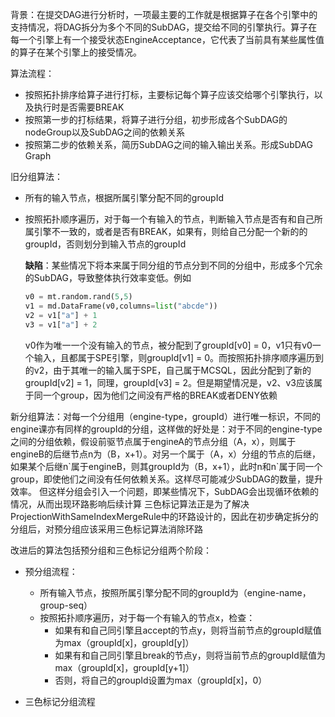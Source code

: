 背景：在提交DAG进行分析时，一项最主要的工作就是根据算子在各个引擎中的支持情况，将DAG拆分为多个不同的SubDAG，提交给不同的引擎执行。算子在每一个引擎上有一个接受状态EngineAcceptance，它代表了当前具有某些属性值的算子在某个引擎上的接受情况。

算法流程：

+ 按照拓扑排序给算子进行打标，主要标记每个算子应该交给哪个引擎执行，以及执行时是否需要BREAK
+ 按照第一步的打标结果，将算子进行分组，初步形成各个SubDAG的nodeGroup以及SubDAG之间的依赖关系
+ 按照第二步的依赖关系，简历SubDAG之间的输入输出关系。形成SubDAG Graph

旧分组算法：

+ 所有的输入节点，根据所属引擎分配不同的groupId

+ 按照拓扑顺序遍历，对于每一个有输入的节点，判断输入节点是否有和自己所属引擎不一致的，或者是否有BREAK，如果有，则给自己分配一个新的的groupId，否则划分到输入节点的groupId

  **缺陷**：某些情况下将本来属于同分组的节点分到不同的分组中，形成多个冗余的SubDAG，导致整体执行效率变低。例如

  ```python
  v0 = mt.random.rand(5,5)
  v1 = md.DataFrame(v0,columns=list("abcde"))
  v2 = v1["a"] + 1
  v3 = v1["a"] + 2
  ```

  v0作为唯一一个没有输入的节点，被分配到了groupId[v0] = 0，v1只有v0一个输入，且都属于SPE引擎，则groupId[v1] = 0。而按照拓扑排序顺序遍历到的v2，由于其唯一的输入属于SPE，自己属于MCSQL，因此分配到了新的groupId[v2] = 1，同理，groupId[v3] = 2。但是期望情况是，v2、v3应该属于同一个group，因为他们之间没有严格的BREAK或者DENY依赖

新分组算法：对每一个分组用（engine-type，groupId）进行唯一标识，不同的engine课亦有同样的groupId的分组，这样做的好处是：对于不同的engine-type之间的分组依赖，假设前驱节点属于engineA的节点分组（A，x），则属于engineB的后继节点n为（B，x+1）。对另一个属于（A，x）分组的节点的后继，如果某个后继n\`属于engineB，则其groupId为（B，x+1），此时n和n\`属于同一个group，即使他们之间没有任何依赖关系。这样尽可能减少SubDAG的数量，提升效率。
但这样分组会引入一个问题，即某些情况下，SubDAG会出现循环依赖的情况，从而出现环路影响后续计算
三色标记算法正是为了解决ProjectionWithSameIndexMergeRule中的环路设计的，因此在初步确定拆分的分组后，对预分组应该采用三色标记算法消除环路

改进后的算法包括预分组和三色标记分组两个阶段：

+ 预分组流程：
  + 所有输入节点，按照所属引擎分配不同的groupId为（engine-name，group-seq）
  + 按照拓扑顺序遍历，对于每一个有输入的节点x，检查：
    + 如果有和自己同引擎且accept的节点y，则将当前节点的groupId赋值为max（groupId[x]，groupId[y]）
    + 如果有和自己同引擎且break的节点y，则将当前节点的groupId赋值为max（groupId[x]，groupId[y+1]）
    + 否则，将自己的groupId设置为max（groupId[x]，0）

+ 三色标记分组流程